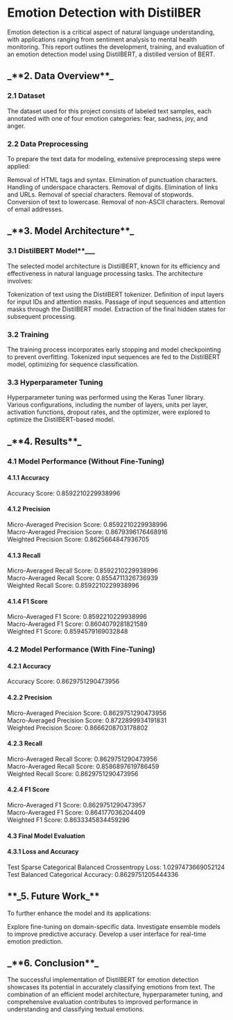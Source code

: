 <h1> Emotion Detection with DistilBER </h1

Emotion detection is a critical aspect of natural language understanding, with applications ranging from sentiment analysis to mental health monitoring. This report outlines the development, training, and evaluation of an emotion detection model using DistilBERT, a distilled version of BERT.

<h2> _**2. Data Overview**_</h2> 
<h3>2.1 Dataset</h3>
The dataset used for this project consists of labeled text samples, each annotated with one of four emotion categories: fear, sadness, joy, and anger.

<h3>2.2 Data Preprocessing</h3>
To prepare the text data for modeling, extensive preprocessing steps were applied:

Removal of HTML tags and syntax.
Elimination of punctuation characters.
Handling of underspace characters.
Removal of digits.
Elimination of links and URLs.
Removal of special characters.
Removal of stopwords.
Conversion of text to lowercase.
Removal of non-ASCII characters.
Removal of email addresses.
<h2>_**3. Model Architecture**_</h2>
<h3>3.1 DistilBERT Model**___</h3>
The selected model architecture is DistilBERT, known for its efficiency and effectiveness in natural language processing tasks. The architecture involves:

Tokenization of text using the DistilBERT tokenizer.
Definition of input layers for input IDs and attention masks.
Passage of input sequences and attention masks through the DistilBERT model.
Extraction of the final hidden states for subsequent processing.
<h3>3.2 Training</h3>
The training process incorporates early stopping and model checkpointing to prevent overfitting. Tokenized input sequences are fed to the DistilBERT model, optimizing for sequence classification.

<h3>3.3 Hyperparameter Tuning</h3>
Hyperparameter tuning was performed using the Keras Tuner library. Various configurations, including the number of layers, units per layer, activation functions, dropout rates, and the optimizer, were explored to optimize the DistilBERT-based model.

<h2>_**4. Results**_</h2>
<h3>4.1 Model Performance (Without Fine-Tuning)</h3>
<h4>4.1.1 Accuracy</h4>
Accuracy Score: 0.8592210229938996<br>
<h4>4.1.2 Precision</h4>
Micro-Averaged Precision Score: 0.8592210229938996 <br>                                                                                                                
Macro-Averaged Precision Score: 0.8679396176468916<br>                                                                                                               
Weighted Precision Score: 0.8625664847936705<br>                                                                                                                       
<h4>4.1.3 Recall</h4>
Micro-Averaged Recall Score: 0.8592210229938996<br>
Macro-Averaged Recall Score: 0.8554711326736939<br>
Weighted Recall Score: 0.8592210229938996<br>
<h4>4.1.4 F1 Score</h4>
Micro-Averaged F1 Score: 0.8592210229938996<br>
Macro-Averaged F1 Score: 0.8604079281821589<br>
Weighted F1 Score: 0.8594579169032848<br>

<h3>4.2 Model Performance (With Fine-Tuning)</h3>
<h4>4.2.1 Accuracy</h4>
Accuracy Score: 0.8629751290473956<br>
<h4>4.2.2 Precision</h4>
Micro-Averaged Precision Score: 0.8629751290473956<br>
Macro-Averaged Precision Score: 0.8722899934191831<br>
Weighted Precision Score: 0.8666208703178802<br>
<h4>4.2.3 Recall</h4>
Micro-Averaged Recall Score: 0.8629751290473956<br>
Macro-Averaged Recall Score: 0.8586897619786459<br>
Weighted Recall Score: 0.8629751290473956<br>
<h4>4.2.4 F1 Score</h4>
Micro-Averaged F1 Score: 0.8629751290473957<br>
Macro-Averaged F1 Score: 0.864177036204409<br>
Weighted F1 Score: 		 0.8633345834459296<br>
<h4>4.3 Final Model Evaluation</h4>
<h4>4.3.1 Loss and Accuracy</h4>

Test Sparse Categorical Balanced Crossentropy Loss: 1.0297473669052124<br>
Test Balanced Categorical Accuracy: 0.8629751205444336<br>

<h2>**_5. Future Work_**</h2>
To further enhance the model and its applications:

Explore fine-tuning on domain-specific data.
Investigate ensemble models to improve predictive accuracy.
Develop a user interface for real-time emotion prediction.

<h2>_**6. Conclusion**_</h2>
The successful implementation of DistilBERT for emotion detection showcases its potential in accurately classifying emotions from text. The combination of an efficient model architecture, hyperparameter tuning, and comprehensive evaluation contributes to improved performance in understanding and classifying textual emotions.
